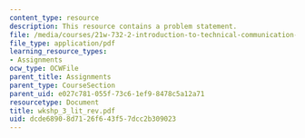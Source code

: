 ```yaml
---
content_type: resource
description: This resource contains a problem statement.
file: /media/courses/21w-732-2-introduction-to-technical-communication-ethics-in-science-and-technology-fall-2006/dcde68908d7126f643f57dcc2b309023_wkshp_3_lit_rev.pdf
file_type: application/pdf
learning_resource_types:
- Assignments
ocw_type: OCWFile
parent_title: Assignments
parent_type: CourseSection
parent_uid: e027c781-055f-73c6-1ef9-8478c5a12a71
resourcetype: Document
title: wkshp_3_lit_rev.pdf
uid: dcde6890-8d71-26f6-43f5-7dcc2b309023
---
```

